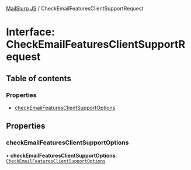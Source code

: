 [MailSlurp JS](../README.md) / CheckEmailFeaturesClientSupportRequest

# Interface: CheckEmailFeaturesClientSupportRequest

## Table of contents

### Properties

- [checkEmailFeaturesClientSupportOptions](CheckEmailFeaturesClientSupportRequest.md#checkemailfeaturesclientsupportoptions)

## Properties

### checkEmailFeaturesClientSupportOptions

• **checkEmailFeaturesClientSupportOptions**: [`CheckEmailFeaturesClientSupportOptions`](CheckEmailFeaturesClientSupportOptions.md)
